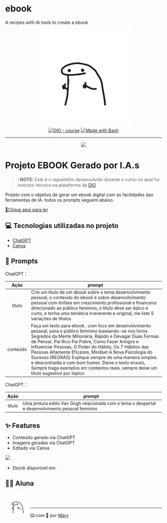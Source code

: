 # ebook
A recipes with IA tools to create a ebook
<p align="center">
    <img width="300" src="https://github.com/maryinthebox/ebook/blob/4a47e955d73deb53807a36a637e6460c69b9e1f6/joinha.png">

<p align="center">
<a href="https://dio.me/"><img src="https://img.shields.io/badge/DIO-Course-28DA77?logo=youtube" alt="DIO - course"></a>
<a href="https://www.gnu.org/software/bash/" title="Go to Bash homepage"><img src="https://img.shields.io/badge/Prompt-Project-blue?logo=gnu-bash&amp;logoColor=white" alt="Made with Bash"></a></p>

-------


<p align="center">
<img 
    src="./assets/cover.png"
    width="400"  
/>
</p>

# Projeto EBOOK Gerado por I.A.s


 > ℹ️ **NOTE:** Este é o repositório desenvolvido durante o curso no qual fui instrutor técnico na plataforma da [DIO](https://dio.me)

Projeto com o objetivo de gerar um ebook digital com as facilidades das ferramentas de IA. todos os prompts
seguem abaixo.

<a href="https://github.com/felipeAguiarCode/prompts-recipe-to-create-a-ebook/blob/main/output/ebook%20-%20css%20jedi%20output.pdf" title="View PDF now"> 📕Clique aqui para ler</a>

## 💻 Tecnologias utilizadas no projeto

- [ChatGPT](https://chat.openai.com/) 
- [Canva](https://www.canva.com/)


## 🧠 Prompts


ChatGPT：

|   Ação   | prompt                                                                                                                                                                                                                                                                         |
| :------: | ------------------------------------------------------------------------------------------------------------------------------------------------------------------------------------------------------------------------------------------------------------------------------ |
|  título  | Crie um título de um ebook sobre o tema desenvolvimento pessoal, o conteúdo do ebook é sobre desenvolvimento pessoal com ênfase em crescimento profissional e financeiro direcionado ao público feminino, o título deve ser épico e curto, e tenha uma temática irreverente e original, me liste 5 variações de títulos                                                         |
| conteúdo | Faça um texto para ebook , com foco em desenvolvimento pessoal, para o público feminino baseando-se nos livros Segredos da Mente Milionária, Rápido e Devagar Duas Formas de Pensar, Pai Rico Pai Pobre, Como Fazer Amigos e Influenciar Pessoas, O Poder do Hábito, Os 7 Hábitos das Pessoas Altamente Eficazes, Mindset A Nova Psicologia do Sucesso {REGRAS} Explique sempre de uma maneira simples e descontraída e com bom humor. Deixe o texto enxuto, Sempre traga exemplos em contextos reais, sempre deixe um título sugestivo por tópico |


ChatGPT：

|  Ação  | prompt                                                                                 |
| :----: | -------------------------------------------------------------------------------------- |
| título | Uma pintura estilo Van Gogh relacionada com o tema o despertar e desenvolvimento pessoal feminino |

## ✨ Features

- Conteúdo gerado via ChatGPT
- Imagens geradas via ChatGPT
- Editado via Canva

<img width="100" src="https://github.com/user-attachments/assets/840681ab-e1da-4eb5-8ab9-b2955926cb40">

- Ebook disponível em: 

## 👨‍💻 Aluna

<p>
    <img 
      align=left 
      margin=10 
      width=80 
      src="https://github.com/maryinthebox/ebook/blob/4a47e955d73deb53807a36a637e6460c69b9e1f6/joinha.png"
    />

</p>
<br/><br/>
<p>

---

⌨️ com 💜 por [Mary](https://github.com/maryinthebox)
